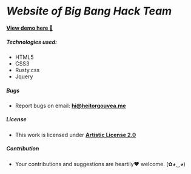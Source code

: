 # ***Website of Big Bang Hack Team***

[**View demo here :metal:**](http://bbht.tk)
##### Technologies used:

- HTML5
- CSS3
- Rusty.css
- Jquery

##### Bugs

- Report bugs on email: **hi@heitorgouvea.me**

##### License

- This work is licensed under [**Artistic License 2.0**](https://github.com/bbht-br/bbht-br.github.io/blob/master/LICENSE.md)

##### Contribution

- Your contributions and suggestions are heartily♥ welcome. (✿◕‿◕)